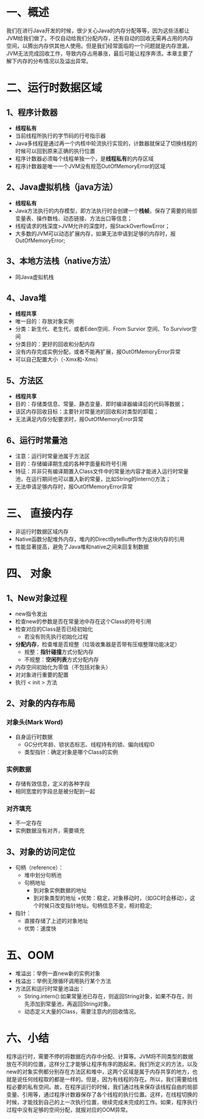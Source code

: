 # 一、概述
我们在进行Java开发的时候，很少关心Java的内存分配等等，因为这些活都让JVM给我们做了。不仅自动给我们分配内存，还有自动的回收无需再占用的内存空间，以腾出内存供其他人使用。但是我们经常面临的一个问题就是内存泄漏，JVM无法完成回收工作，导致内存占用暴涨，最后可能让程序奔溃。本章主要了解下内存的分布情况以及溢出异常。
# 二、运行时数据区域
## 1、程序计数器
+ **线程私有**
+ 当前线程所执行的字节码的行号指示器
+ Java多线程是通过再一个内核中轮流执行实现的，计数器就保证了切换线程的时候可以回到原来正确的执行位置
+ 程序计数器必须每个线程单独一个，是**线程私有**的内存区域
+ 程序计数器是唯一一个JVM没有规范OutOfMemoryError的区域

## 2、Java虚拟机栈（java方法）

+ **线程私有**
+ Java方法执行的内存模型，即方法执行时会创建一个**栈帧**，保存了需要的局部变量表、操作数栈、动态链接、方法出口等信息；
+ 线程请求的栈深度>JVM允许的深度时，报StackOverflowError；
+ 大多数的JVM可以动态扩展内存，如果无法申请到足够的内存时，报OutOfMemoryError;

## 3、本地方法栈（native方法）

+ 同Java虚拟机栈

## 4、Java堆

+ **线程共享**
+ 唯一目的：存放对象实例
+ 分类：新生代、老生代，或者Eden空间、From Survior 空间、To Survivor空间
+ 分类目的：更好的回收和分配内存
+ 没有内存完成实例分配，或者不能再扩展，报OutOfMemoryError异常
+ 可以自己配置大小（-Xmx和-Xms）

## 5、方法区

+ **线程共享**
+ 目的：存储类信息、常量、静态变量、即时编译器编译后的代码等数据；
+ 该区内存回收目标：主要针对常量池的回收和对类型的卸载；
+ 无法满足内存分配要求时，报OutOfMemoryError异常

## 6、运行时常量池
+ 注意：运行时常量池属于方法区
+ 目的：存储编译期生成的各种字面量和符号引用
+ 特征：并非只有编译期置入Class文件中的常量池内容才能进入运行时常量池，在运行期间也可以置入新的常量，比如String的intern()方法；
+ 无法申请足够内存时，报OutOfMemoryError异常

# 三、 直接内存

+ 非运行时数据区域内存
+ Native函数分配堆外内存，堆内的DirectByteBuffer作为这块内存的引用
+ 性能显著提高，避免了Java堆和native之间来回复制数据

# 四、 对象

## 1、New对象过程

+ new指令发出
+ 检查new的参数是否在常量池中存在这个Class的符号引用
+ 检查对应的Class是否已经初始化
	+ 若没有则先执行初始化过程
+ **分配内存**，检查堆是否规整（垃圾收集器是否带有压缩整理功能决定）
	+ 规整：**指针碰撞**方式分配内存
	+ 不规整：**空闲列表**方式分配内存
+ 内存空间初始化为零值（不包括对象头）
+ 对对象进行重要的配置
+ 执行 < init > 方法

## 2、对象的内存布局
### 对象头(Mark Word)
+ 自身运行时数据
	+ GC分代年龄、锁状态标志、线程持有的锁、偏向线程ID
	+ 类型指针：确定对象是哪个Class的实例
### 实例数据
+ 存储有效信息，定义的各种字段
+ 相同宽度的字段总是被分配到一起
### 对齐填充
+ 不一定存在
+ 实例数据没有对齐，需要填充

## 3、对象的访问定位
+ 句柄（reference）：
	+ 堆中划分句柄池
	+ 句柄地址
		+ 到对象实例数据的地址
		+ 到对象类型的地址
	+优势：稳定，对象移动时，（如GC时会移动），这个时候只改变指针地址。句柄信息不变，相对稳定;
+ 指针：
	+ 直接存储了上述的对象地址
	+ 优势：速度快
# 五、OOM
+ 堆溢出：举例一直new新的实例对象
+ 栈溢出：举例无限循环调用执行某个方法
+ 方法区和运行时常量池溢出：
	+ String.intern():如果常量池已存在，则返回String对象，如果不存在，则先添加到常量池，再返回String对象。
	+ 动态定义大量的Class，需要注意内的回收情况。
# 六、小结

程序运行时，需要不停的将数据在内存中分配、计算等。JVM将不同类型的数据放在不同的位置，这样分工才能够让程序有序的跑起来。我们所定义的方法，以及new的对象实例都分别存在方法区和堆中，这两个区域是属于内存共享的地方，也就是说任何线程取的都是一样的。但是，因为有线程的存在。所以，我们需要给线程必要的私有空间。故，在程序运行的时候，我们通过栈来保存该线程自由的局部变量、引用等，通过程序计数器保存了各个线程的执行位置。这样，在线程切换的时候，才能找到自己的上一次执行位置，继续完成未完成的工作。如果，程序执行过程中没有足够的空间分配，就报对应的OOM异常。